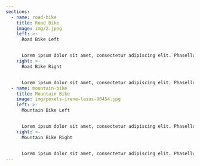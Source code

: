 ```yaml
---
sections:
  - name: road-bike
    title: Road Bike
    image: img/2.jpeg
    left: >-
      R﻿oad Bike Left


      Lorem ipsum dolor sit amet, consectetur adipiscing elit. Phasellus hendrerit nisi non placerat iaculis. Phasellus commodo eros in euismod blandit. Nullam volutpat quam a diam blandit luctus. Aenean eleifend lectus risus, in commodo nulla porta in. Nunc quis justo ut sapien tristique cursus. In ut velit sed justo tristique viverra. Curabitur cursus eget lacus nec mollis. Vestibulum molestie odio id ex tincidunt dignissim. Nulla consequat dignissim cursus. Donec sagittis mauris odio, a pulvinar libero maximus vitae. Nam sodales risus vitae urna egestas, a ultricies ligula auctor.
    right: >-
      R﻿oad Bike Right


      Lorem ipsum dolor sit amet, consectetur adipiscing elit. Phasellus hendrerit nisi non placerat iaculis. Phasellus commodo eros in euismod blandit. Nullam volutpat quam a diam blandit luctus. Aenean eleifend lectus risus, in commodo nulla porta in. Nunc quis justo ut sapien tristique cursus. In ut velit sed justo tristique viverra. Curabitur cursus eget lacus nec mollis. Vestibulum molestie odio id ex tincidunt dignissim. Nulla consequat dignissim cursus. Donec sagittis mauris odio, a pulvinar libero maximus vitae. Nam sodales risus vitae urna egestas, a ultricies ligula auctor.
  - name: mountain-bike
    title: Mountain Bike
    image: img/pexels-irene-lasus-90454.jpg
    left: >-
      M﻿ountain Bike Left


      Lorem ipsum dolor sit amet, consectetur adipiscing elit. Phasellus hendrerit nisi non placerat iaculis. Phasellus commodo eros in euismod blandit. Nullam volutpat quam a diam blandit luctus. Aenean eleifend lectus risus, in commodo nulla porta in. Nunc quis justo ut sapien tristique cursus. In ut velit sed justo tristique viverra. Curabitur cursus eget lacus nec mollis. Vestibulum molestie odio id ex tincidunt dignissim. Nulla consequat dignissim cursus. Donec sagittis mauris odio, a pulvinar libero maximus vitae. Nam sodales risus vitae urna egestas, a ultricies ligula auctor.
    right: >-
      M﻿ountain Bike Right


      Lorem ipsum dolor sit amet, consectetur adipiscing elit. Phasellus hendrerit nisi non placerat iaculis. Phasellus commodo eros in euismod blandit. Nullam volutpat quam a diam blandit luctus. Aenean eleifend lectus risus, in commodo nulla porta in. Nunc quis justo ut sapien tristique cursus. In ut velit sed justo tristique viverra. Curabitur cursus eget lacus nec mollis. Vestibulum molestie odio id ex tincidunt dignissim. Nulla consequat dignissim cursus. Donec sagittis mauris odio, a pulvinar libero maximus vitae. Nam sodales risus vitae urna egestas, a ultricies ligula auctor.
---
```


